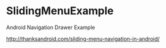 SlidingMenuExample
==================
Android Navigation Drawer Example

http://thanksandroid.com/sliding-menu-navigation-in-android/
